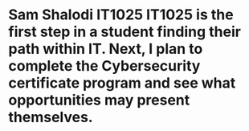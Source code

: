 # Sam Shalodi IT1025 IT1025 is the first step in a student finding their path within IT.  Next, I plan to complete the Cybersecurity certificate program and see what opportunities may present themselves.  
